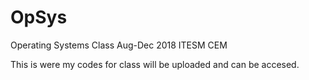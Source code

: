 # OpSys
Operating Systems Class Aug-Dec 2018 ITESM CEM

This is were my codes for class will be uploaded and can be accesed.
